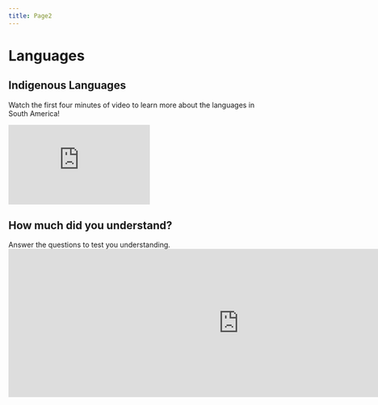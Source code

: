 ```yaml
---
title: Page2
---
```

<html>
<body>

<h1>Languages</h1>

<section>
  <h2>Indigenous Languages</h2>
  <p>Watch the first four minutes of video to learn more about the languages in South America! </p>
 <p>
   <iframe width="280" height="158" src="https://www.youtube.com/embed/US-sSO0Pc3Q" title="YouTube video player" frameborder="0" allow="accelerometer; autoplay; clipboard-write; encrypted-media; gyroscope; picture-in-picture" allowfullscreen></iframe>
  </p>
</section>

<section>
  <h2>How much did you understand?</h2>
  <p>Answer the questions to test you understanding.
<iframe src="https://h5p.org/h5p/embed/1235829" width="911" height="294" frameborder="0" allowfullscreen="allowfullscreen" allow="geolocation *; microphone *; camera *; midi *; encrypted-media *" title="Example Content - Single Choice Set"></iframe><script src="https://h5p.org/sites/all/modules/h5p/library/js/h5p-resizer.js" charset="UTF-8"></script>
  </p>
</section>
</body>
</html>

